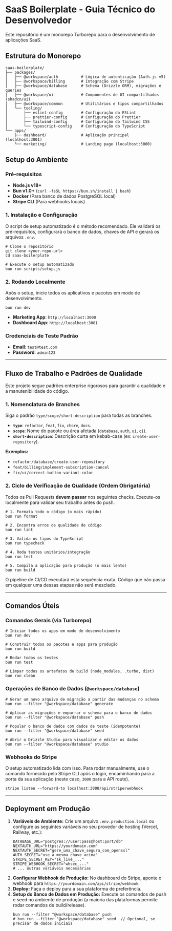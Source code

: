 # SaaS Boilerplate - Guia Técnico do Desenvolvedor

Este repositório é um monorepo Turborepo para o desenvolvimento de aplicações SaaS.

## Estrutura do Monorepo

```
saas-boilerplate/
├── packages/
│   ├── @workspace/auth          # Lógica de autenticação (Auth.js v5)
│   ├── @workspace/billing       # Integração com Stripe
│   ├── @workspace/database      # Schema (Drizzle ORM), migrações e queries
│   ├── @workspace/ui            # Componentes de UI compartilhados (shadcn/ui)
│   ├── @workspace/common        # Utilitários e tipos compartilhados
│   └── tooling/
│       ├── eslint-config        # Configuração do ESLint
│       ├── prettier-config      # Configuração do Prettier
│       ├── tailwind-config      # Configuração do Tailwind CSS
│       └── typescript-config    # Configuração do TypeScript
└── apps/
    ├── dashboard/               # Aplicação principal (localhost:3001)
    └── marketing/               # Landing page (localhost:3000)
```

## Setup do Ambiente

### Pré-requisitos

- **Node.js v18+**
- **Bun v1.0+** (`curl -fsSL https://bun.sh/install | bash`)
- **Docker** (Para banco de dados PostgreSQL local)
- **Stripe CLI** (Para webhooks locais)

### 1. Instalação e Configuração

O script de setup automatizado é o método recomendado. Ele validará os pré-requisitos, configurará o
banco de dados, chaves de API e gerará os arquivos `.env`.

```
# Clone o repositório
git clone <your-repo-url>
cd saas-boilerplate

# Execute o setup automatizado
bun run scripts/setup.js
```

### 2. Rodando Localmente

Após o setup, inicie todos os aplicativos e pacotes em modo de desenvolvimento.

```
bun run dev
```

- **Marketing App**: `http://localhost:3000`
- **Dashboard App**: `http://localhost:3001`

### Credenciais de Teste Padrão

- **Email**: `test@test.com`
- **Password**: `admin123`

---

## Fluxo de Trabalho e Padrões de Qualidade

Este projeto segue padrões enterprise rigorosos para garantir a qualidade e a manutenibilidade do
código.

### 1. Nomenclatura de Branches

Siga o padrão `type/scope/short-description` para todas as branches.

- **`type`**: `refactor`, `feat`, `fix`, `chore`, `docs`.
- **`scope`**: Nome do pacote ou área afetada (`database`, `auth`, `ui`, `ci`).
- **`short-description`**: Descrição curta em kebab-case (ex: `create-user-repository`).

**Exemplos:**

- `refactor/database/create-user-repository`
- `feat/billing/implement-subscription-cancel`
- `fix/ui/correct-button-variant-color`

### 2. Ciclo de Verificação de Qualidade (Ordem Obrigatória)

Todos os Pull Requests **devem passar** nos seguintes checks. Execute-os localmente para validar seu
trabalho antes do push.

```
# 1. Formata todo o código (o mais rápido)
bun run format

# 2. Encontra erros de qualidade de código
bun run lint

# 3. Valida os tipos do TypeScript
bun run typecheck

# 4. Roda testes unitários/integração
bun run test

# 5. Compila a aplicação para produção (o mais lento)
bun run build
```

O pipeline de CI/CD executará esta sequência exata. Código que não passa em qualquer uma dessas
etapas não será mesclado.

---

## Comandos Úteis

### Comandos Gerais (via Turborepo)

```
# Iniciar todos os apps em modo de desenvolvimento
bun run dev

# Construir todos os pacotes e apps para produção
bun run build

# Rodar todos os testes
bun run test

# Limpar todos os artefatos de build (node_modules, .turbo, dist)
bun run clean
```

### Operações de Banco de Dados (`@workspace/database`)

```
# Gerar um novo arquivo de migração a partir das mudanças no schema
bun run --filter "@workspace/database" generate

# Aplicar as migrações e empurrar o schema para o banco de dados
bun run --filter "@workspace/database" push

# Popular o banco de dados com dados de teste (idempotente)
bun run --filter "@workspace/database" seed

# Abrir o Drizzle Studio para visualizar e editar os dados
bun run --filter "@workspace/database" studio
```

### Webhooks do Stripe

O setup automatizado lida com isso. Para rodar manualmente, use o comando fornecido pelo Stripe CLI
após o login, encaminhando para a porta da sua aplicação (neste caso, `3000` para a API route).

```
stripe listen --forward-to localhost:3000/api/stripe/webhook
```

---

## Deployment em Produção

1.  **Variáveis de Ambiente:** Crie um arquivo `.env.production.local` ou configure as seguintes
    variáveis no seu provedor de hosting (Vercel, Railway, etc.):
    ```
    DATABASE_URL="postgres://user:pass@host:port/db"
    NEXTAUTH_URL="https://yourdomain.com"
    NEXTAUTH_SECRET="gere_uma_chave_segura_com_openssl"
    AUTH_SECRET="use_a_mesma_chave_acima"
    STRIPE_SECRET_KEY="sk_live_..."
    STRIPE_WEBHOOK_SECRET="whsec_..."
    # ... outras variáveis necessárias
    ```
2.  **Configurar Webhook de Produção:** No dashboard do Stripe, aponte o webhook para
    `https://yourdomain.com/api/stripe/webhook`.
3.  **Deploy:** Faça o deploy para a sua plataforma de preferência.
4.  **Setup do Banco de Dados em Produção:** Execute os comandos de push e seed no ambiente de
    produção (a maioria das plataformas permite rodar comandos de build/release).
    ```
    bun run --filter "@workspace/database" push
    # bun run --filter "@workspace/database" seed  // Opcional, se precisar de dados iniciais
    ```
